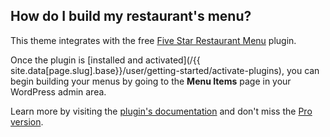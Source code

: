 ## <a name="menu"></a> How do I build my restaurant's menu?

This theme integrates with the free [Five Star Restaurant Menu](https://wordpress.org/plugins/food-and-drink-menu/) plugin.

Once the plugin is [installed and activated](/{{ site.data[page.slug].base}}/user/getting-started/activate-plugins), you can begin building your menus by going to the **Menu Items** page in your WordPress admin area.

Learn more by visiting the [plugin's documentation](/plugins/food-and-drink-menu) and don't miss the [Pro version](https://www.fivestarplugins.com/plugin/five-star-restaurant-menu/).

